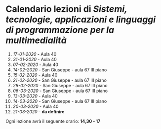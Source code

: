 # Calendario lezioni di *Sistemi, tecnologie, applicazioni e linguaggi di programmazione per la multimedialità*

1.  *17-01-2020*  - Aula 40
1.  *31-01-2020*  - Aula 40
1.  *07-02-2020*  - Aula 40
1.  *14-02-2020*  - San Giuseppe - aula 67 III piano
1.  *15-02-2020*  - Aula 40
1.  *21-02-2020*  - San Giuseppe - aula 67 III piano  
1.  *28-02-2020*  - San Giuseppe - aula 67 III piano
1.  *06-03-2020*  - San Giuseppe - aula 67 III piano
1.  *13-03-2020*  - Aula 40  
1.  *14-03-2020*  - San Giuseppe - aula 67 III piano  
1.  *20-03-2020*  - Aula 40  
1.  *21-03-2020*  - **da definire**  

Ogni lezione avrà il seguente orario: **14,30 - 17**
